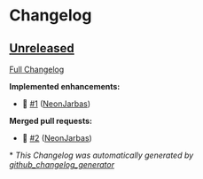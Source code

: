 # Changelog

## [Unreleased](https://github.com/OpenVoiceOS/ovos-media-plugin-qt5/tree/HEAD)

[Full Changelog](https://github.com/OpenVoiceOS/ovos-media-plugin-qt5/compare/947511c1c714f4a9f5222755c52b7ce1bc287201...HEAD)

**Implemented enhancements:**

- :tada: [\#1](https://github.com/OpenVoiceOS/ovos-media-plugin-qt5/pull/1) ([NeonJarbas](https://github.com/NeonJarbas))

**Merged pull requests:**

- 🎉 [\#2](https://github.com/OpenVoiceOS/ovos-media-plugin-qt5/pull/2) ([NeonJarbas](https://github.com/NeonJarbas))



\* *This Changelog was automatically generated by [github_changelog_generator](https://github.com/github-changelog-generator/github-changelog-generator)*
